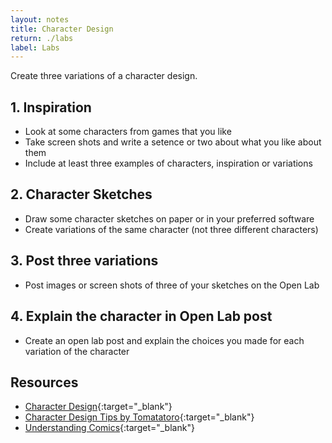 ```yaml
---
layout: notes
title: Character Design
return: ./labs
label: Labs
---
```


<!-- <iframe width="560" height="315" src="https://www.youtube.com/embed/D5c1wNo1GdQ?rel=0" frameborder="0" allowfullscreen></iframe> -->


Create three variations of a character design.

## 1. Inspiration
- Look at some characters from games that you like
- Take screen shots and write a setence or two about what you like about them
- Include at least three examples of characters, inspiration or variations

## 2. Character Sketches
- Draw some character sketches on paper or in your preferred software
- Create variations of the same character (not three different characters)

## 3. Post three variations 
- Post images or screen shots of three of your sketches on the Open Lab

## 4. Explain the character in Open Lab post
- Create an open lab post and explain the choices you made for each variation of the character

## Resources
- [Character Design](../notes/character){:target="_blank"}
- [Character Design Tips by Tomatatoro](https://tomatatoro.tumblr.com/post/154791597753/some-people-have-asked-how-i-went-about-drawing){:target="_blank"}
- [Understanding Comics](../notes/character/readings/mccloud.pdf){:target="_blank"}